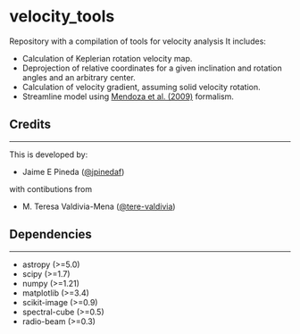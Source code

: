 # velocity_tools
Repository with a compilation of tools for velocity analysis
It includes:
- Calculation of Keplerian rotation velocity map.
- Deprojection of relative coordinates for a given inclination and rotation angles and an arbitrary center. 
- Calculation of velocity gradient, assuming solid velocity rotation. 
- Streamline model using [Mendoza et al. (2009)](https://ui.adsabs.harvard.edu/abs/2009MNRAS.393..579M) formalism.


## Credits
---

This is developed by:

- Jaime E Pineda ([@jpinedaf](http://github.com/jpinedaf))

with contibutions from 
- M. Teresa Valdivia-Mena ([@tere-valdivia](http://github.com/tere-valdivia))


## Dependencies
---

- astropy (>=5.0)
- scipy (>=1.7)
- numpy (>=1.21)
- matplotlib (>=3.4)
- scikit-image (>=0.9)
- spectral-cube (>=0.5)
- radio-beam (>=0.3)